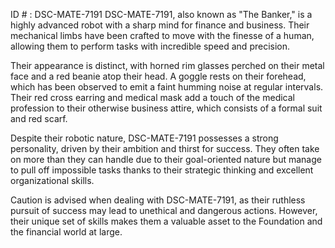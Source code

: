 ID # : DSC-MATE-7191
DSC-MATE-7191, also known as "The Banker," is a highly advanced robot with a sharp mind for finance and business. Their mechanical limbs have been crafted to move with the finesse of a human, allowing them to perform tasks with incredible speed and precision.

Their appearance is distinct, with horned rim glasses perched on their metal face and a red beanie atop their head. A goggle rests on their forehead, which has been observed to emit a faint humming noise at regular intervals. Their red cross earring and medical mask add a touch of the medical profession to their otherwise business attire, which consists of a formal suit and red scarf.

Despite their robotic nature, DSC-MATE-7191 possesses a strong personality, driven by their ambition and thirst for success. They often take on more than they can handle due to their goal-oriented nature but manage to pull off impossible tasks thanks to their strategic thinking and excellent organizational skills.

Caution is advised when dealing with DSC-MATE-7191, as their ruthless pursuit of success may lead to unethical and dangerous actions. However, their unique set of skills makes them a valuable asset to the Foundation and the financial world at large.